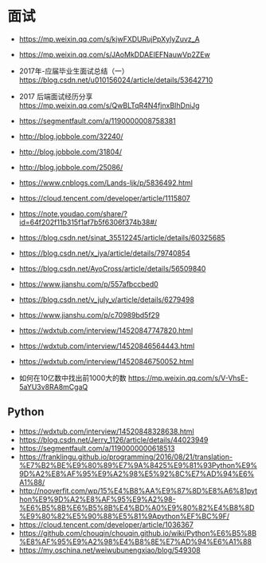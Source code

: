 # 面试

- https://mp.weixin.qq.com/s/kjwFXDURujPpXylyZuvz_A
- https://mp.weixin.qq.com/s/JAoMkDDAEIEFNauwVp2ZEw
- 2017年-应届毕业生面试总结（一） https://blog.csdn.net/u010156024/article/details/53642710
- 2017 后端面试经历分享 https://mp.weixin.qq.com/s/QwBLTqR4N4fjnxBIhDniJg
- https://segmentfault.com/a/1190000008758381
- http://blog.jobbole.com/32240/
- http://blog.jobbole.com/31804/
- http://blog.jobbole.com/25086/

- https://www.cnblogs.com/Lands-ljk/p/5836492.html
- https://cloud.tencent.com/developer/article/1115807
- https://note.youdao.com/share/?id=64f202f11b315f1af7b5f6306f374b38#/
- https://blog.csdn.net/sinat_35512245/article/details/60325685
- https://blog.csdn.net/x_iya/article/details/79740854
- https://blog.csdn.net/AyoCross/article/details/56509840
- https://www.jianshu.com/p/557afbccbed0

- https://blog.csdn.net/v_july_v/article/details/6279498
- https://www.jianshu.com/p/c70989bd5f29

- https://wdxtub.com/interview/14520847747820.html
- https://wdxtub.com/interview/14520846564443.html
- https://wdxtub.com/interview/14520846750052.html
- 如何在10亿数中找出前1000大的数 https://mp.weixin.qq.com/s/V-VhsE-5aYU3v8RA8mCgaQ

## Python

- https://wdxtub.com/interview/14520848328638.html
- https://blog.csdn.net/Jerry_1126/article/details/44023949
- https://segmentfault.com/a/1190000000618513
- https://franklingu.github.io/programming/2016/08/21/translation-%E7%B2%BE%E9%80%89%E7%9A%8425%E9%81%93Python%E9%9D%A2%E8%AF%95%E9%A2%98%E5%92%8C%E7%AD%94%E6%A1%88/
- http://nooverfit.com/wp/15%E4%B8%AA%E9%87%8D%E8%A6%81python%E9%9D%A2%E8%AF%95%E9%A2%98-%E6%B5%8B%E6%B5%8B%E4%BD%A0%E9%80%82%E4%B8%8D%E9%80%82%E5%90%88%E5%81%9Apython%EF%BC%9F/
- https://cloud.tencent.com/developer/article/1036367
- https://github.com/chouqin/chouqin.github.io/wiki/Python%E6%B5%8B%E8%AF%95%E9%A2%98%E4%B8%8E%E7%AD%94%E6%A1%88
- https://my.oschina.net/weiwubunengxiao/blog/549308

